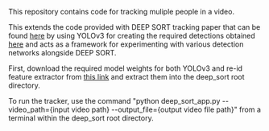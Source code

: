 This repository contains code for tracking muliple people in a video.

This extends the code provided with DEEP SORT tracking paper that can be found [here](https://arxiv.org/abs/1703.07402) by using YOLOv3 for creating the required detections obtained [here](https://github.com/eriklindernoren/PyTorch-YOLOv3) and acts as a framework for experimenting with various detection networks alongside DEEP SORT. 

First, download the required model weights for both YOLOv3 and re-id feature extractor from [this link](https://drive.google.com/file/d/1KYbox6Ru5AMDB6qzs8UyTRRMa8A3oLRl/view?usp=sharing) and extract them into the deep_sort root directory. 

To run the tracker, use the command "python deep_sort_app.py --video_path={input video path} --output_file={output video file path}" from a terminal within the deep_sort root directory.